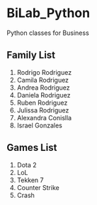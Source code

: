 # BiLab_Python
Python classes for Business

## Family List
1. Rodrigo Rodriguez
2. Camila Rodriguez
3. Andrea Rodriguez
4. Daniela Rodriguez
5. Ruben Rodriguez
6. Julissa Rodriguez
7. Alexandra Conislla
8. Israel Gonzales

## Games List
1. Dota 2
2. LoL
3. Tekken 7
4. Counter Strike
5. Crash
